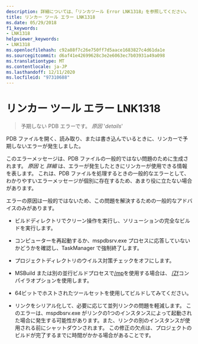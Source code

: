 ```yaml
---
description: 詳細については、「リンカツール Error LNK1318」を参照してください。
title: リンカー ツール エラー LNK1318
ms.date: 05/29/2018
f1_keywords:
- LNK1318
helpviewer_keywords:
- LNK1318
ms.openlocfilehash: c92a88f7c26e750ff7d5aace1683827c4d61da1e
ms.sourcegitcommit: d6af41e42699628c3e2e6063ec7b03931a49a098
ms.translationtype: MT
ms.contentlocale: ja-JP
ms.lasthandoff: 12/11/2020
ms.locfileid: "97310688"
---
```

# <a name="linker-tools-error-lnk1318"></a>リンカー ツール エラー LNK1318

> 予期しない PDB エラーです。 *原因* '*details*'

PDB ファイルを開く、読み取り、または書き込んでいるときに、リンカーで予期しないエラーが発生しました。

このエラーメッセージは、PDB ファイルの一般的ではない問題のために生成されます。 *原因* と *詳細* は、エラーが発生したときにリンカーが使用できる情報を表します。 これは、PDB ファイルを処理するときの一般的なエラーとして、わかりやすいエラーメッセージが個別に存在するため、あまり役に立たない場合があります。

エラーの原因は一般的ではないため、この問題を解決するための一般的なアドバイスのみがあります。

- ビルドディレクトリでクリーン操作を実行し、ソリューションの完全なビルドを実行します。

- コンピューターを再起動するか、mspdbsrv.exe プロセスに応答していないかどうかを確認し、TaskManager で強制終了します。

- プロジェクトディレクトリのウイルス対策チェックをオフにします。

- MSBuild または別の並行ビルドプロセスで[/mp](../../build/reference/mp-build-with-multiple-processes.md)を使用する場合は、 [/Zf](../../build/reference/zf.md)コンパイラオプションを使用します。

- 64ビットでホストされたツールセットを使用してビルドしてみてください。

- リンクをシリアル化して、必要に応じて並列リンクの問題を軽減します。 このエラーは、mspdbsrv.exe がリンクの1つのインスタンスによって起動された場合に発生する可能性があります。また、リンクの別のインスタンスが使用される前にシャットダウンされます。 この修正の欠点は、プロジェクトのビルドが完了するまでに時間がかかる場合があることです。
